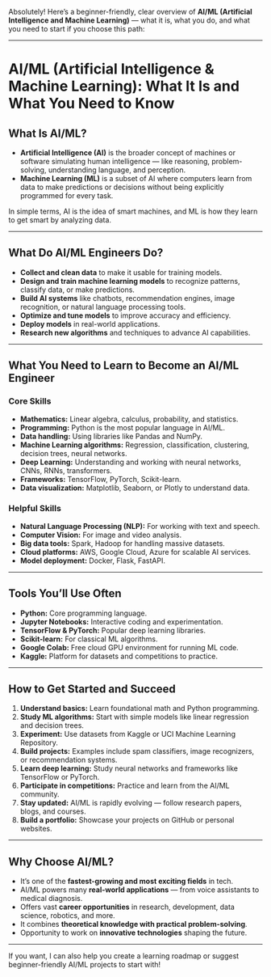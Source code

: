 Absolutely! Here’s a beginner-friendly, clear overview of **AI/ML (Artificial Intelligence and Machine Learning)** — what it is, what you do, and what you need to start if you choose this path:

---

# AI/ML (Artificial Intelligence & Machine Learning): What It Is and What You Need to Know

## What Is AI/ML?

* **Artificial Intelligence (AI)** is the broader concept of machines or software simulating human intelligence — like reasoning, problem-solving, understanding language, and perception.
* **Machine Learning (ML)** is a subset of AI where computers learn from data to make predictions or decisions without being explicitly programmed for every task.

In simple terms, AI is the idea of smart machines, and ML is how they learn to get smart by analyzing data.

---

## What Do AI/ML Engineers Do?

* **Collect and clean data** to make it usable for training models.
* **Design and train machine learning models** to recognize patterns, classify data, or make predictions.
* **Build AI systems** like chatbots, recommendation engines, image recognition, or natural language processing tools.
* **Optimize and tune models** to improve accuracy and efficiency.
* **Deploy models** in real-world applications.
* **Research new algorithms** and techniques to advance AI capabilities.

---

## What You Need to Learn to Become an AI/ML Engineer

### Core Skills

* **Mathematics:** Linear algebra, calculus, probability, and statistics.
* **Programming:** Python is the most popular language in AI/ML.
* **Data handling:** Using libraries like Pandas and NumPy.
* **Machine Learning algorithms:** Regression, classification, clustering, decision trees, neural networks.
* **Deep Learning:** Understanding and working with neural networks, CNNs, RNNs, transformers.
* **Frameworks:** TensorFlow, PyTorch, Scikit-learn.
* **Data visualization:** Matplotlib, Seaborn, or Plotly to understand data.

### Helpful Skills

* **Natural Language Processing (NLP):** For working with text and speech.
* **Computer Vision:** For image and video analysis.
* **Big data tools:** Spark, Hadoop for handling massive datasets.
* **Cloud platforms:** AWS, Google Cloud, Azure for scalable AI services.
* **Model deployment:** Docker, Flask, FastAPI.

---

## Tools You’ll Use Often

* **Python:** Core programming language.
* **Jupyter Notebooks:** Interactive coding and experimentation.
* **TensorFlow & PyTorch:** Popular deep learning libraries.
* **Scikit-learn:** For classical ML algorithms.
* **Google Colab:** Free cloud GPU environment for running ML code.
* **Kaggle:** Platform for datasets and competitions to practice.

---

## How to Get Started and Succeed

1. **Understand basics:** Learn foundational math and Python programming.
2. **Study ML algorithms:** Start with simple models like linear regression and decision trees.
3. **Experiment:** Use datasets from Kaggle or UCI Machine Learning Repository.
4. **Build projects:** Examples include spam classifiers, image recognizers, or recommendation systems.
5. **Learn deep learning:** Study neural networks and frameworks like TensorFlow or PyTorch.
6. **Participate in competitions:** Practice and learn from the AI/ML community.
7. **Stay updated:** AI/ML is rapidly evolving — follow research papers, blogs, and courses.
8. **Build a portfolio:** Showcase your projects on GitHub or personal websites.

---

## Why Choose AI/ML?

* It’s one of the **fastest-growing and most exciting fields** in tech.
* AI/ML powers many **real-world applications** — from voice assistants to medical diagnosis.
* Offers vast **career opportunities** in research, development, data science, robotics, and more.
* It combines **theoretical knowledge with practical problem-solving**.
* Opportunity to work on **innovative technologies** shaping the future.

---

If you want, I can also help you create a learning roadmap or suggest beginner-friendly AI/ML projects to start with!
